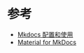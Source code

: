 # 参考

- <a href="https://www.xncoding.com/2020/03/01/tool/mkdocs.html" target="_blank">Mkdocs 配置和使用 </a>
- <a href="https://squidfunk.github.io/mkdocs-material/getting-started/" target="_blank">Material for MkDocs</a>
